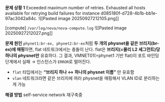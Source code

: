 **문제 상황 1**
Exceeded maximum number of retries. Exhausted all hosts available for retrying build failures for instance d085180f-d728-4b1b-bb1e-97ac3042a84c.
![[Pasted image 20250927212105.png]]

[compute] `/var/log/nova/nova-compute.log`
![[Pasted image 20250927212027.png]]

**문제 원인**
`phynet1:br-ex, phynet2:br-ex`처럼 **두 개의 physnet을 같은 브리지(br-ex)에 매핑**하면, flat 네트워크에서는 충돌이 난다. flat은 **브리지(=물리 L2 세그먼트)당 하나의 physnet만** 유효하다. 그 결과, VMNET01(=phynet1 기반 flat)이 포트 바인딩 단계에서 실패 → 인스턴스가 `ERROR`로 떨어진다.
- `flat` 타입에서는 **“브리지 하나 ↔ 하나의 physnet 이름”** 만 유효함
- `vlan` 네트워크라면 같은 브리지에 여러 physnet을 매핑해서 VLAN ID로 분리하는 게 가능

**해결 방법**
self-service network 재구축중